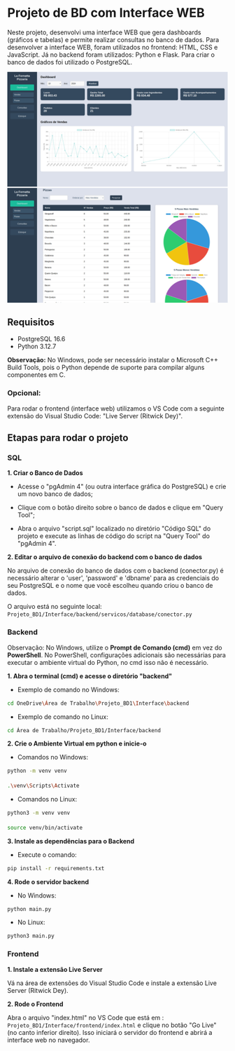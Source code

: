 # Projeto de BD com Interface WEB
Neste projeto, desenvolvi uma interface WEB que gera dashboards (gráficos e tabelas) e permite realizar consultas no banco de dados. Para desenvolver a interface WEB, foram utilizados no frontend: HTML, CSS e JavaScript. Já no backend foram utilizados: Python e Flask. Para criar o banco de dados foi utilizado o PostgreSQL.

![Imagem 1](Imagens/dashboard1.jpeg)
![Imagem 2](Imagens/dashboard2.jpeg)

## Requisitos
- PostgreSQL 16.6
- Python 3.12.7

**Observação:** No Windows, pode ser necessário instalar o Microsoft C++ Build Tools, pois o Python depende de suporte para compilar alguns componentes em C.

### Opcional:
Para rodar o frontend (interface web) utilizamos o VS Code com a seguinte extensão do Visual Studio Code: "Live Server (Ritwick Dey)".

## Etapas para rodar o projeto

### SQL

**1. Criar o Banco de Dados** 

- Acesse o "pgAdmin 4" (ou outra interface gráfica do PostgreSQL) e crie um novo banco de dados;

- Clique com o botão direito sobre o banco de dados e clique em "Query Tool";

- Abra o arquivo "script.sql" localizado no diretório "Código SQL" do projeto e execute as linhas de código do script na "Query Tool" do "pgAdmin 4".

**2. Editar o arquivo de conexão do backend com o banco de dados** 

No arquivo de conexão do banco de dados com o backend (conector.py) é necessário alterar o 'user', 'password' e 'dbname' para as credenciais do seu PostgreSQL e o nome que você escolheu quando criou o banco de dados.

O arquivo está no seguinte local: `Projeto_BD1/Interface/backend/servicos/database/conector.py`

### Backend
Observação: No Windows, utilize o **Prompt de Comando (cmd)** em vez do **PowerShell**. No PowerShell, configurações adicionais são necessárias para executar o ambiente virtual do Python, no cmd isso não é necessário.

**1. Abra o terminal (cmd) e acesse o diretório "backend"**

- Exemplo de comando no Windows:

```bash
cd OneDrive\Área de Trabalho\Projeto_BD1\Interface\backend
```

- Exemplo de comando no Linux:

```bash
cd Área de Trabalho/Projeto_BD1/Interface/backend
```

**2. Crie o Ambiente Virtual em python e inicie-o**

- Comandos no Windows:

```bash
python -m venv venv

.\venv\Scripts\Activate
```

- Comandos no Linux:

```bash
python3 -m venv venv

source venv/bin/activate
```

**3. Instale as dependências para o Backend**

- Execute o comando: 

```bash
pip install -r requirements.txt
```

**4. Rode o servidor backend**

- No Windows:

```bash
python main.py
```

- No Linux:

```bash
python3 main.py
```

### Frontend
**1. Instale a extensão Live Server** 

Vá na área de extensões do Visual Studio Code e instale a extensão Live Server (Ritwick Dey).

**2. Rode o Frontend**

Abra o arquivo "index.html" no VS Code que está em : `Projeto_BD1/Interface/frontend/index.html` e clique no botão "Go Live" (no canto inferior direito). Isso iniciará o servidor do frontend e abrirá a interface web no navegador.